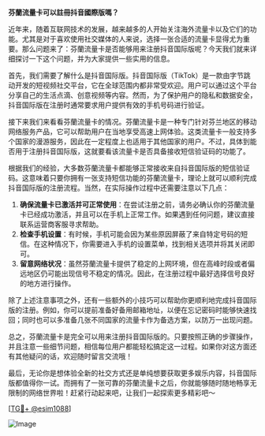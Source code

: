 **芬蘭流量卡可以註冊抖音國際版嗎？**

近年来，随着互联网技术的发展，越来越多的人开始关注海外流量卡以及它们的功能。尤其是对于喜欢使用社交媒体的人来说，选择一张合适的流量卡显得尤为重要。那么问题来了：芬蘭流量卡是否能够用来注册抖音国际版呢？今天我们就来详细探讨一下这个问题，并为大家提供一些实用的信息。

首先，我们需要了解什么是抖音国际版。抖音国际版（TikTok）是一款由字节跳动开发的短视频社交平台，它在全球范围内都非常受欢迎。用户可以通过这个平台分享自己的生活点滴、创意视频等内容。然而，为了保护用户的隐私和数据安全，抖音国际版在注册时通常要求用户提供有效的手机号码进行验证。

接下来我们来看看芬蘭流量卡的情况。芬蘭流量卡是一种专门针对芬兰地区的移动网络服务产品，它可以帮助用户在当地享受高速上网体验。这类流量卡一般支持多个国家的漫游服务，因此在一定程度上也适用于其他国家的用户。不过，具体到能否用于注册抖音国际版，这就要看该流量卡是否具备接收短信验证码的功能了。

根据我们的经验，大多数芬蘭流量卡都能够正常接收来自抖音国际版的短信验证码。这意味着只要你拥有一张支持短信功能的芬蘭流量卡，理论上就可以顺利完成抖音国际版的注册流程。当然，在实际操作过程中还需要注意以下几点：

1. **确保流量卡已激活并可正常使用**：在尝试注册之前，请务必确认你的芬蘭流量卡已经成功激活，并且可以在手机上正常工作。如果遇到任何问题，建议直接联系运营商客服寻求帮助。
2. **检查手机设置**：有时候，手机可能会因为某些原因屏蔽了来自特定号码的短信。在这种情况下，你需要进入手机的设置菜单，找到相关选项并将其关闭即可。
3. **留意网络状况**：虽然芬蘭流量卡提供了稳定的上网环境，但在高峰时段或者偏远地区仍可能出现信号不稳定的情况。因此，在注册过程中最好选择信号良好的地方进行操作。

除了上述注意事项之外，还有一些额外的小技巧可以帮助你更顺利地完成抖音国际版的注册。例如，你可以提前准备好备用邮箱地址，以便在忘记密码时能够快速找回；同时也可以多准备几张不同国家的流量卡作为备选方案，以防万一出现问题。

总之，芬蘭流量卡是完全可以用来注册抖音国际版的。只要按照正确的步骤操作，并且注意一些细节问题，相信每位用户都能轻松搞定这一过程。如果你对这方面还有其他疑问的话，欢迎随时留言交流哦！

最后，无论你是想体验全新的社交方式还是单纯想要获取更多娱乐内容，抖音国际版都值得你一试。而拥有了一张可靠的芬蘭流量卡之后，你就能够随时随地畅享无限制的网络世界啦！赶紧行动起来吧，让我们一起探索更多精彩吧～

[[TG💪+ @esim1088](https://t.me/s/esim1088)]

![Image](https://i.postimg.cc/4NQfJmqS/Snipaste-2025-05-13-00-14-12.png)